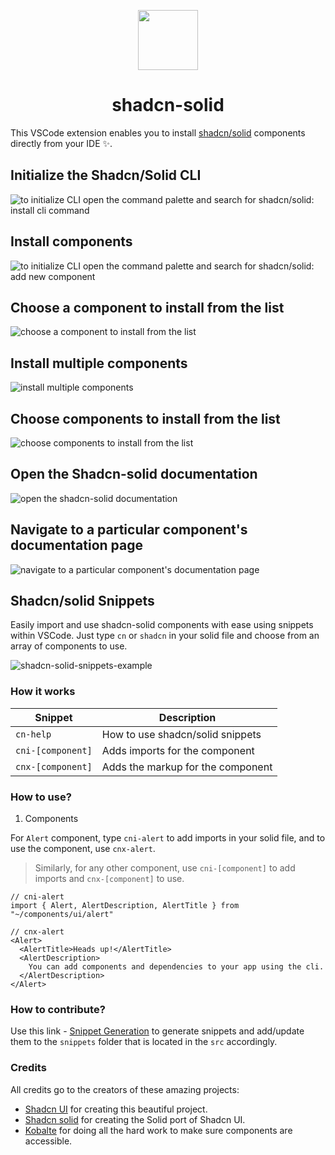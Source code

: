 <p align="center">
 <img align="center" src="https://raw.githubusercontent.com/selemondev/vscode-shadcn-solid/master/src/images/icon.png" height="96" />
 <h1 align="center">
  shadcn-solid
 </h1>
</p>

This VSCode extension enables you to install [shadcn/solid](https://solid-ui-components.vercel.app) components directly from your IDE ✨.

## Initialize the Shadcn/Solid CLI

![to initialize CLI open the command palette and search for shadcn/solid: install cli command](https://raw.githubusercontent.com/selemondev/vscode-shadcn-solid/master/src/assets/images/init-cli.png)

## Install components

![to initialize CLI open the command palette and search for shadcn/solid: add new component](https://raw.githubusercontent.com/selemondev/vscode-shadcn-solid/master/src/assets/images/add-new-component.png)

## Choose a component to install from the list

![choose a component to install from the list](https://raw.githubusercontent.com/selemondev/vscode-shadcn-solid/master/src/assets/images/add-new-component-preview.png)

## Install multiple components

![install multiple components](https://raw.githubusercontent.com/selemondev/vscode-shadcn-solid/master/src/assets/images/add-multiple-components.png)

## Choose components to install from the list
![choose components to install from the list](https://raw.githubusercontent.com/selemondev/vscode-shadcn-solid/master/src/assets/images/add-multiple-components-preview.png)

## Open the Shadcn-solid documentation

![open the shadcn-solid documentation](https://raw.githubusercontent.com/selemondev/vscode-shadcn-solid/master/src/assets/images/shadcn-solid-docs.png)

## Navigate to a particular component's documentation page

![navigate to a particular component's documentation page](https://raw.githubusercontent.com/selemondev/vscode-shadcn-solid/master/src/assets/images/shadcn-solid-component-docs.png)

## Shadcn/solid Snippets

Easily import and use shadcn-solid components with ease using snippets within VSCode. Just type `cn` or `shadcn` in your solid file and choose from an array of components to use.

![shadcn-solid-snippets-example](https://raw.githubusercontent.com/selemondev/vscode-shadcn-solid/master/src/assets/images/shadcn-solid-import.png)

### How it works

| Snippet           | Description                            |
| ----------------- | -------------------------------------- |
| `cn-help`         | How to use shadcn/solid snippets      |
| `cni-[component]` | Adds imports for the component         |
| `cnx-[component]` | Adds the markup for the component|

### How to use?

1. Components

For `Alert` component, type `cni-alert` to add imports in your solid file, and to use the component, use `cnx-alert`.

> Similarly, for any other component, use `cni-[component]` to add imports and `cnx-[component]` to use.

```tsx
// cni-alert
import { Alert, AlertDescription, AlertTitle } from "~/components/ui/alert"

// cnx-alert
<Alert>
  <AlertTitle>Heads up!</AlertTitle>
  <AlertDescription>
    You can add components and dependencies to your app using the cli.
  </AlertDescription>
</Alert>
```

### How to contribute?

Use this link - [Snippet Generation](https://snippet-generator.app/?description=https%3A%2F%2Fsolid-ui-components.vercel.app%2Fdocs%2Fcomponents&tabtrigger=shadcn-&snippet=&mode=vscode) to generate snippets and add/update them to the `snippets` folder that is located in the `src` accordingly.


### Credits 

All credits go to the creators of these amazing projects:

- [Shadcn UI](https://ui.shadcn.com) for creating this beautiful project.
- [Shadcn solid](https://solid-ui-components.vercel.app/) for creating the Solid port of Shadcn UI.
- [Kobalte](https://kobalte.dev/docs/core/overview/introduction) for doing all the hard work to make sure components are accessible.
